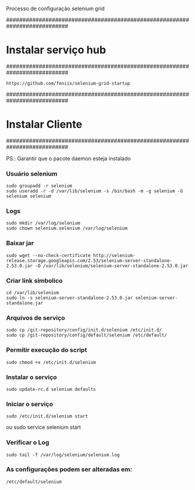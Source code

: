 Processo de configuração selenium grid

###########################################################################
# Instalar serviço hub                                                    #
###########################################################################

`https://github.com/feniix/selenium-grid-startup`

###########################################################################
# Instalar Cliente                                                        #
###########################################################################

PS.: Garantir que o pacote daemon esteja instalado

### Usuário selenium
    sudo groupadd -r selenium
    sudo useradd -r -d /var/lib/selenium -s /bin/bash -m -g selenium -G selenium selenium

### Logs
    sudo mkdir /var/log/selenium
    sudo chown selenium.selenium /var/log/selenium

### Baixar jar
    sudo wget --no-check-certificate http://selenium-release.storage.googleapis.com/2.53/selenium-server-standalone-2.53.0.jar -O /var/lib/selenium/selenium-server-standalone-2.53.0.jar

### Criar link simbolico
    cd /var/lib/selenium
    sudo ln -s selenium-server-standalone-2.53.0.jar selenium-server-standalone.jar

### Arquivos de serviço
    sudo cp /git-repository/config/init.d/selenium /etc/init.d/
    sudo cp /git-repository/config/default/selenium /etc/default/

### Permitir execução do script
    sudo chmod +x /etc/init.d/selenium

### Instalar o serviço
    sudo update-rc.d selenium defaults

### Iniciar o serviço
    sudo /etc/init.d/selenium start
ou
    sudo service selenium start

### Verificar o Log
    sudo tail -f /var/log/selenium/selenium.log

### As configurações podem ser alteradas em:
    /etc/default/selenium